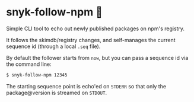 # snyk-follow-npm 💃

Simple CLI tool to echo out newly published packages on npm's registry.

It follows the skimdb/registry changes, and self-manages the current sequence id (through a local `.seq` file).

By default the follower starts from `now`, but you can pass a sequence id via the command line:

```bash
$ snyk-follow-npm 12345
```

The starting sequence point is echo'ed on `STDERR` so that only the package@version is streamed on `STDOUT`.
